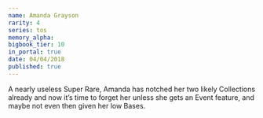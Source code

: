 ```yaml
---
name: Amanda Grayson
rarity: 4
series: tos
memory_alpha:
bigbook_tier: 10
in_portal: true
date: 04/04/2018
published: true
---
```


A nearly useless Super Rare, Amanda has notched her two likely Collections already and now it’s time to forget her unless she gets an Event feature, and maybe not even then given her low Bases.
